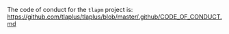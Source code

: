 The code of conduct for the `tlapm` project is:
https://github.com/tlaplus/tlaplus/blob/master/.github/CODE_OF_CONDUCT.md
